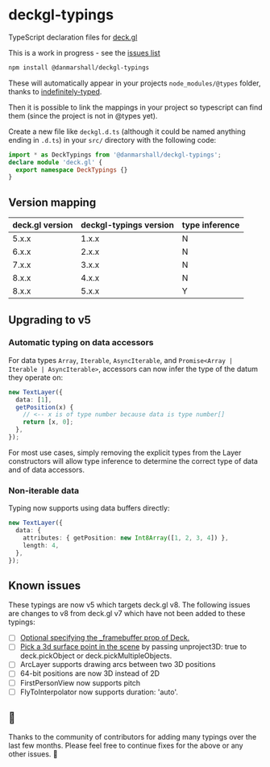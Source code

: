 # deckgl-typings

TypeScript declaration files for [deck.gl](https://deck.gl/#/documentation/)

This is a work in progress - see the [issues list](https://github.com/danmarshall/deckgl-typings/issues)

```bash
npm install @danmarshall/deckgl-typings
```

These will automatically appear in your projects `node_modules/@types` folder, thanks to [indefinitely-typed](https://github.com/danmarshall/indefinitely-typed#readme).

Then it is possible to link the mappings in your project so typescript can find them (since the project is not in @types yet).

Create a new file like `deckgl.d.ts` (although it could be named anything ending in `.d.ts`) in your `src/` directory with the following code:

```typescript
import * as DeckTypings from '@danmarshall/deckgl-typings';
declare module 'deck.gl' {
  export namespace DeckTypings {}
}
```

## Version mapping

| deck.gl version | deckgl-typings version | type inference |
| --------------- | ---------------------- | -------------- |
| 5.x.x           | 1.x.x                  | N              |
| 6.x.x           | 2.x.x                  | N              |
| 7.x.x           | 3.x.x                  | N              |
| 8.x.x           | 4.x.x                  | N              |
| 8.x.x           | 5.x.x                  | Y              |

## Upgrading to v5

### Automatic typing on data accessors

For data types `Array`, `Iterable`, `AsyncIterable`, and `Promise<Array | Iterable | AsyncIterable>`, accessors can now infer the type of the datum they operate on:

```typescript
new TextLayer({
  data: [1],
  getPosition(x) {
    // <-- x is of type number because data is type number[]
    return [x, 0];
  },
});
```

For most use cases, simply removing the explicit types from the Layer constructors will allow type inference to determine the correct type of data and of data accessors.

### Non-iterable data

Typing now supports using data buffers directly:

```typescript
new TextLayer({
  data: {
    attributes: { getPosition: new Int8Array([1, 2, 3, 4]) },
    length: 4,
  },
});
```

## Known issues

These typings are now v5 which targets deck.gl v8. The following issues are changes to v8 from deck.gl v7 which have not been added to these typings:

- [ ] [Optional specifying the \_framebuffer prop of Deck.](https://github.com/uber/deck.gl/blob/master/docs/whats-new.md#other-new-features-and-improvements)
- [ ] [Pick a 3d surface point in the scene](https://github.com/uber/deck.gl/blob/master/docs/whats-new.md#other-new-features-and-improvements) by passing unproject3D: true to deck.pickObject or deck.pickMultipleObjects.
- [ ] ArcLayer supports drawing arcs between two 3D positions
- [ ] 64-bit positions are now 3D instead of 2D
- [ ] FirstPersonView now supports pitch
- [ ] FlyToInterpolator now supports duration: 'auto'.

## 🙏

Thanks to the community of contributors for adding many typings over the last few months. Please feel free to continue fixes for the above or any other issues. 🥂
